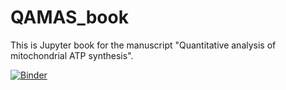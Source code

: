 # QAMAS_book
 This is Jupyter book for the manuscript "Quantitative analysis of mitochondrial ATP synthesis". 

[![Binder](https://mybinder.org/badge_logo.svg)](https://mybinder.org/v2/gh/beards-lab/QAMAS_book/master)
